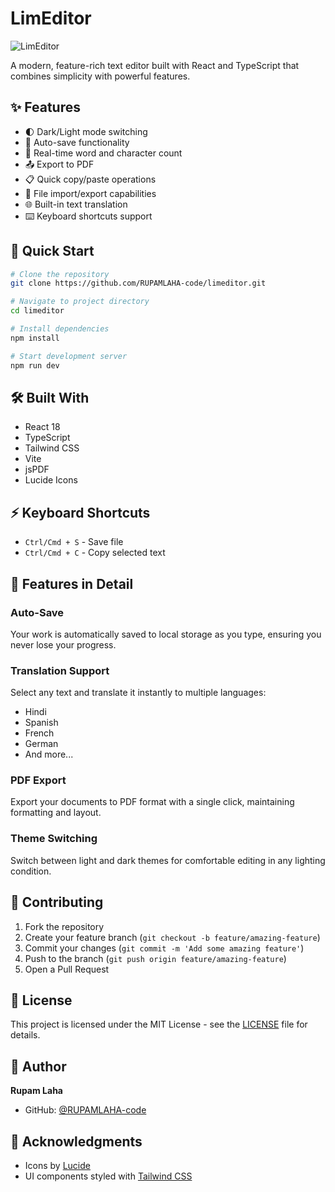 # LimEditor

![LimEditor](https://images.unsplash.com/photo-1542831371-29b0f74f9713?auto=format&fit=crop&q=80&w=1200&h=400)

A modern, feature-rich text editor built with React and TypeScript that combines simplicity with powerful features.

## ✨ Features

- 🌓 Dark/Light mode switching
- 💾 Auto-save functionality
- 📝 Real-time word and character count
- 📤 Export to PDF
- 📋 Quick copy/paste operations
- 🔄 File import/export capabilities
- 🌐 Built-in text translation
- ⌨️ Keyboard shortcuts support

## 🚀 Quick Start

```bash
# Clone the repository
git clone https://github.com/RUPAMLAHA-code/limeditor.git

# Navigate to project directory
cd limeditor

# Install dependencies
npm install

# Start development server
npm run dev
```

## 🛠️ Built With

- React 18
- TypeScript
- Tailwind CSS
- Vite
- jsPDF
- Lucide Icons

## ⚡ Keyboard Shortcuts

- `Ctrl/Cmd + S` - Save file
- `Ctrl/Cmd + C` - Copy selected text

## 🎯 Features in Detail

### Auto-Save
Your work is automatically saved to local storage as you type, ensuring you never lose your progress.

### Translation Support
Select any text and translate it instantly to multiple languages:
- Hindi
- Spanish
- French
- German
- And more...

### PDF Export
Export your documents to PDF format with a single click, maintaining formatting and layout.

### Theme Switching
Switch between light and dark themes for comfortable editing in any lighting condition.

## 🤝 Contributing

1. Fork the repository
2. Create your feature branch (`git checkout -b feature/amazing-feature`)
3. Commit your changes (`git commit -m 'Add some amazing feature'`)
4. Push to the branch (`git push origin feature/amazing-feature`)
5. Open a Pull Request

## 📝 License

This project is licensed under the MIT License - see the [LICENSE](LICENSE) file for details.

## 👤 Author

**Rupam Laha**
- GitHub: [@RUPAMLAHA-code](https://github.com/RUPAMLAHA-code)

## 🌟 Acknowledgments

- Icons by [Lucide](https://lucide.dev)
- UI components styled with [Tailwind CSS](https://tailwindcss.com)
